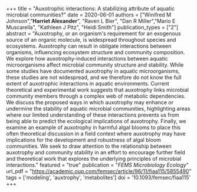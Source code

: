 +++
title =  "Auxotrophic interactions:  A stabilizing attribute of aquatic microbial communities?"
date =  2020-06-01
authors = ["Winifred M Johnson","**Harriet Alexander**", "Raven L Bier", "Dan R Miller","Mario E Muscarella", "Kathleen J Pitz", "Heidi Smith"]
publication_types = ["2"]
abstract =  "Auxotrophy, or an organism's requirement for an exogenous source of an organic molecule, is widespread throughout species and ecosystems. Auxotrophy can result in obligate interactions between organisms, influencing ecosystem structure and community composition. We explore how auxotrophy-induced interactions between aquatic microorganisms affect microbial community structure and stability. While some studies have documented auxotrophy in aquatic microorganisms, these studies are not widespread, and we therefore do not know the full extent of auxotrophic interactions in aquatic environments. Current theoretical and experimental work suggests that auxotrophy links microbial community members through a complex web of metabolic dependencies. We discuss the proposed ways in which auxotrophy may enhance or undermine the stability of aquatic microbial communities, highlighting areas where our limited understanding of these interactions prevents us from being able to predict the ecological implications of auxotrophy. Finally, we examine an example of auxotrophy in harmful algal blooms to place this often theoretical discussion in a field context where auxotrophy may have implications for the development and robustness of algal bloom communities. We seek to draw attention to the relationship between auxotrophy and community stability in an effort to encourage further field and theoretical work that explores the underlying principles of microbial interactions."
featured =  "true"
publication =  "*FEMS Microbiology Ecology*"
url_pdf = "https://academic.oup.com/femsec/article/96/11/fiaa115/5855490"
tags =  ['modeling', 'auxtrophy', 'metabolites']
doi =  '10.1093/femsec/fiaa115'
+++

